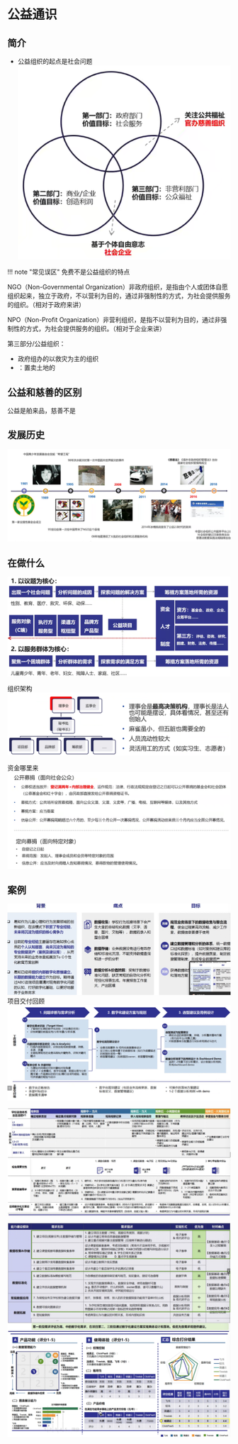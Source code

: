 # 公益通识

## 简介
- 公益组织的起点是社会问题
![](assets/industry-welfare.assets/20240825105823.png)

!!! note "常见误区"
    免费不是公益组织的特点


NGO（Non-Governmental Organization）非政府组织，是指由个人或团体自愿组织起来，独立于政府，不以营利为目的，通过非强制性的方式，为社会提供服务的组织。（相对于政府来讲）

NPO（Non-Profit Organization）非营利组织，是指不以营利为目的，通过非强制性的方式，为社会提供服务的组织。（相对于企业来讲）

第三部分/公益组织：


- 政府组办的以救灾为主的组织
- ：置卖土地的


## 公益和慈善的区别


公益是舶来品，慈善不是

## 发展历史
![](assets/industry-welfare.assets/20240825110728.png)


## 在做什么

![](assets/industry-welfare.assets/20240825111630.png)

组织架构
![](assets/industry-welfare.assets/20240825111828.png)

资金哪里来
![](assets/industry-welfare.assets/20240825112209.png)

## 案例

![](assets/industry-welfare.assets/20240825140335.png)
项目交付回顾
![](assets/industry-welfare.assets/20240825141008.png)

![](assets/industry-welfare.assets/20240825141601.png)

![](assets/industry-welfare.assets/20240825141933.png)
![](assets/industry-welfare.assets/4fa89db9a3c5bf94e05bcb5931dc0d6.png)